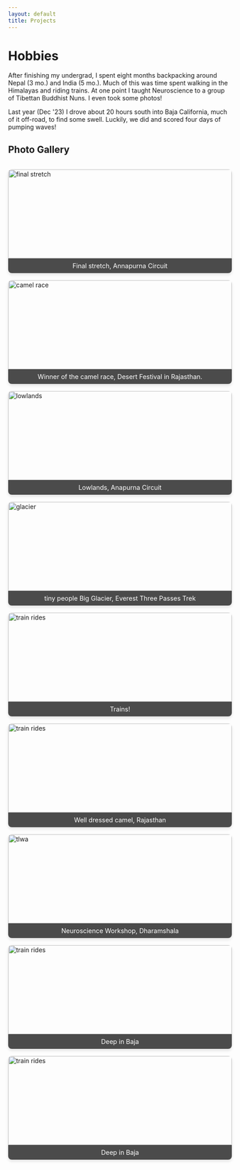 ```yaml
---
layout: default
title: Projects
---
```


# Hobbies


After finishing my undergrad, I spent eight months backpacking around Nepal (3 mo.) and India (5 mo.). Much of this was time spent walking in the Himalayas and riding trains. At one point I taught Neuroscience to a group of Tibettan Buddhist Nuns. I even took some photos!

Last year (Dec '23) I drove about 20 hours south into Baja California, much of it off-road, to find some swell. Luckily, we did and scored four days of pumping waves!


## Photo Gallery

<div class="photo-gallery">
  <figure>
    <img src="{{ '/assets/images/20221026_055450.jpg' | relative_url }}" alt="final stretch" onclick="expandImage(this)">
    <figcaption>Final stretch, Annapurna Circuit</figcaption>
  </figure>
  <figure>
    <img src="{{ '/assets/images/20230205_171909.jpg' | relative_url }}" alt="camel race" onclick="expandImage(this)">
    <figcaption>Winner of the camel race, Desert Festival in Rajasthan.</figcaption>
  </figure>
  <figure>
    <img src="{{ '/assets/images/20221015_090437.jpg' | relative_url }}" alt="lowlands" onclick="expandImage(this)">
    <figcaption>Lowlands, Anapurna Circuit</figcaption>
  </figure>
  <figure>
    <img src="{{ '/assets/images/20221206_095356.jpg' | relative_url }}" alt="glacier" onclick="expandImage(this)">
    <figcaption>tiny people Big Glacier, Everest Three Passes Trek</figcaption>
  </figure>
  <figure>
    <img src="{{ '/assets/images/20230120_140842.jpg' | relative_url }}" alt=" train rides" onclick="expandImage(this)">
    <figcaption>Trains!</figcaption>
  </figure>
   <figure>
    <img src="{{ '/assets/images/20230205_165959.jpg' | relative_url }}" alt=" train rides" onclick="expandImage(this)">
    <figcaption>Well dressed camel, Rajasthan</figcaption>
  </figure>
     <figure>
    <img src="{{ '/assets/images/nuns.jpeg' | relative_url }}" alt=" tlwa" onclick="expandImage(this)">
    <figcaption>Neuroscience Workshop, Dharamshala</figcaption>
  </figure>

   <figure>
    <img src="{{ '/assets/images/20240101_143804.jpg' | relative_url }}" alt=" train rides" onclick="expandImage(this)">
    <figcaption>Deep in Baja</figcaption>
  </figure>

   <figure>
    <img src="{{ '/assets/images/20231229_175916.jpg' | relative_url }}" alt=" train rides" onclick="expandImage(this)">
    <figcaption>Deep in Baja</figcaption>
  </figure>
  
</div>

<div id="imageModal" class="modal">
  <span class="close">&times;</span>
  <img class="modal-content" id="expandedImage">
  <div id="caption"></div>
</div>

<style>
  .photo-gallery {
    display: grid;
    grid-template-columns: repeat(auto-fit, minmax(250px, 1fr));
    gap: 1rem;
    margin-top: 2rem;
  }
  
  .photo-gallery figure {
    margin: 0;
    overflow: hidden;
    border-radius: 8px;
    box-shadow: 0 4px 6px rgba(0, 0, 0, 0.1);
    transition: transform 0.3s ease;
  }
  
  .photo-gallery figure:hover {
    transform: scale(1.05);
  }
  
  .photo-gallery img {
    width: 100%;
    height: 200px;
    object-fit: cover;
    display: block;
  }
  
  .photo-gallery figcaption {
    padding: 0.5rem;
    text-align: center;
    background-color: rgba(0, 0, 0, 0.7);
    color: white;
    font-size: 0.9rem;
  }

  .expanded-image-container {
    display: none;
    position: fixed;
    z-index: 1000;
    left: 0;
    top: 0;
    width: 100%;
    height: 100%;
    overflow: auto;
    background-color: rgba(0,0,0,0.9);
    cursor: pointer;
  }

  #expandedImage {
    margin: auto;
    display: block;
    max-width: 90%;
    max-height: 90%;
    position: absolute;
    top: 50%;
    left: 50%;
    transform: translate(-50%, -50%);
  }

  .modal {
    display: none;
    position: fixed;
    z-index: 1000;
    padding-top: 100px;
    left: 0;
    top: 0;
    width: 100%;
    height: 100%;
    overflow: auto;
    background-color: rgba(0,0,0,0.9);
  }

  .modal-content {
    margin: auto;
    display: block;
    width: 80%;
    max-width: 700px;
  }

  #caption {
    margin: auto;
    display: block;
    width: 80%;
    max-width: 700px;
    text-align: center;
    color: #ccc;
    padding: 10px 0;
    height: 150px;
  }

  .modal-content, #caption {
    animation-name: zoom;
    animation-duration: 0.6s;
  }

  @keyframes zoom {
    from {transform:scale(0)}
    to {transform:scale(1)}
  }

  .close {
    position: absolute;
    top: 15px;
    right: 35px;
    color: #f1f1f1;
    font-size: 40px;
    font-weight: bold;
    transition: 0.3s;
  }

  .close:hover,
  .close:focus {
    color: #bbb;
    text-decoration: none;
    cursor: pointer;
  }
</style>

<script>
var modal = document.getElementById("imageModal");
var modalImg = document.getElementById("expandedImage");
var captionText = document.getElementById("caption");
var span = document.getElementsByClassName("close")[0];

function expandImage(img) {
  modal.style.display = "block";
  modalImg.src = img.src;
  captionText.innerHTML = img.nextElementSibling.innerHTML;
}

span.onclick = function() {
  modal.style.display = "none";
}

document.addEventListener("keydown", function(event) {
  if (event.key === "Escape") {
    modal.style.display = "none";
  }
});

modal.onclick = function(event) {
  if (event.target === modal) {
    modal.style.display = "none";
  }
}
</script>

